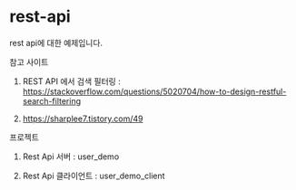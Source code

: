 # rest-api

rest api에 대한 예제입니다.



참고 사이트

1. REST API 에서 검색 필터링 : https://stackoverflow.com/questions/5020704/how-to-design-restful-search-filtering

2. https://sharplee7.tistory.com/49




프로젝트

1. Rest Api 서버 : user_demo

2. Rest Api 클라이언트 : user_demo_client
